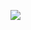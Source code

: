 ![](https://github-readme-stats.vercel.app/api?username=VixiaID&theme=nightowl&hide_border=false&include_all_commits=false&count_private=false)
